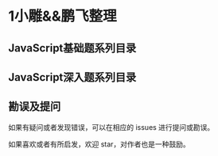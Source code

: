 # 1小雕&&鹏飞整理

## JavaScript基础题系列目录

## JavaScript深入题系列目录


## 勘误及提问

如果有疑问或者发现错误，可以在相应的 issues 进行提问或勘误。

如果喜欢或者有所启发，欢迎 star，对作者也是一种鼓励。
